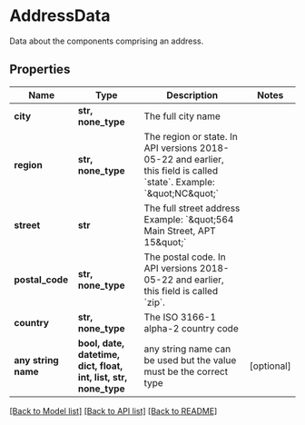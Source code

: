 # AddressData

Data about the components comprising an address.

## Properties
Name | Type | Description | Notes
------------ | ------------- | ------------- | -------------
**city** | **str, none_type** | The full city name | 
**region** | **str, none_type** | The region or state. In API versions 2018-05-22 and earlier, this field is called &#x60;state&#x60;. Example: &#x60;\&quot;NC\&quot;&#x60; | 
**street** | **str** | The full street address Example: &#x60;\&quot;564 Main Street, APT 15\&quot;&#x60; | 
**postal_code** | **str, none_type** | The postal code. In API versions 2018-05-22 and earlier, this field is called &#x60;zip&#x60;. | 
**country** | **str, none_type** | The ISO 3166-1 alpha-2 country code | 
**any string name** | **bool, date, datetime, dict, float, int, list, str, none_type** | any string name can be used but the value must be the correct type | [optional]

[[Back to Model list]](../README.md#documentation-for-models) [[Back to API list]](../README.md#documentation-for-api-endpoints) [[Back to README]](../README.md)


